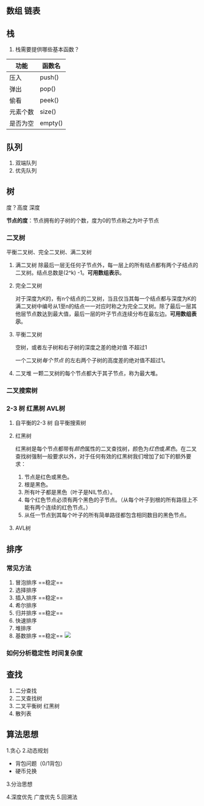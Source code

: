 ## 数组 链表
## 栈
1. 栈需要提供哪些基本函数？

| 功能     | 函数名  |
| -------- | ------- |
| 压入     | push()  |
| 弹出     | pop()   |
| 偷看     | peek()  |
| 元素个数 | size()  |
| 是否为空 | empty() |

## 队列
1. 双端队列
2. 优先队列
## 树
度？高度 深度

**节点的度**：节点拥有的子树的个数，度为0的节点称之为叶子节点

### 二叉树

平衡二叉树、完全二叉树、满二叉树
1. 满二叉树 
    除最后一层无任何子节点外，每一层上的所有结点都有两个子结点的二叉树。结点总数是(2^k) -1。**可用数组表示**。

2. 完全二叉树 

     对于深度为K的，有n个结点的二叉树，当且仅当其每一个结点都与深度为K的满二叉树中编号从1至n的结点一一对应时称之为完全二叉树。除了最后一层其他层节点数达到最大值，最后一层的叶子节点连续分布在最左边。**可用数组表示**。

3. 平衡二叉树

     空树，或者左子树和右子树的深度之差的绝对值 不超过1

     一个二叉树*每个节点* 的左右两个子树的高度差的绝对值不超过1。

4. 二叉堆
     一颗二叉树的每个节点都大于其子节点，称为最大堆。

### 二叉搜索树



### 2-3 树  红黑树 AVL树

1. 自平衡的2-3 树 自平衡搜索树

2. 红黑树

   红黑树是每个节点都带有*颜色*属性的二叉查找树，颜色为*红色*或*黑色*。在二叉查找树强制一般要求以外，对于任何有效的红黑树我们增加了如下的额外要求：

   1. 节点是红色或黑色。
   2. 根是黑色。
   3. 所有叶子都是黑色（叶子是NIL节点）。
   4. 每个红色节点必须有两个黑色的子节点。（从每个叶子到根的所有路径上不能有两个连续的红色节点。）
   5. 从任一节点到其每个叶子的所有简单路径都包含相同数目的黑色节点。
   
3. AVL树 



## 排序
### 常见方法
1. 冒泡排序 ==稳定==
2. 选择排序
3. 插入排序 ==稳定==
4. 希尔排序
5. 归并排序 ==稳定==
6. 快速排序
7. 堆排序
8. 基数排序 ==稳定==
![](https://img-my.csdn.net/uploads/201211/19/1353292587_2279.png)

### 如何分析稳定性 时间复杂度

## 查找
1. 二分查找
2. 二叉查找树
3. 二叉平衡树 红黑树
4. 散列表

## 算法思想
1.贪心
2.动态规划

* 背包问题（0/1背包）
* 硬币兑换

3.分治思想

4.深度优先 广度优先
5.回溯法



## 